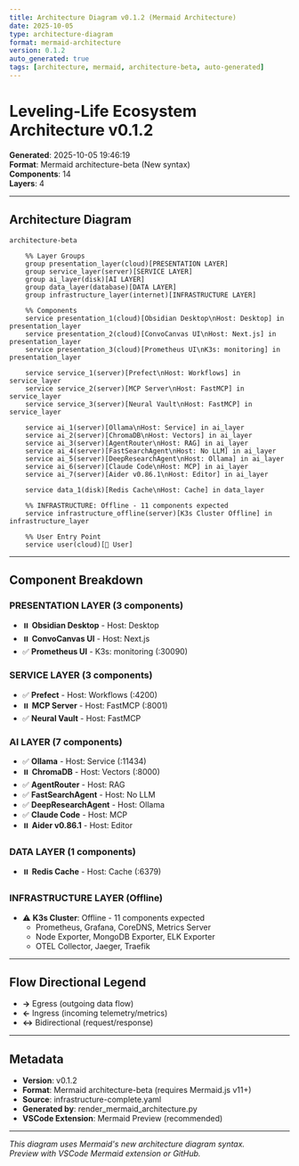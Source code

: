 ```yaml
---
title: Architecture Diagram v0.1.2 (Mermaid Architecture)
date: 2025-10-05
type: architecture-diagram
format: mermaid-architecture
version: 0.1.2
auto_generated: true
tags: [architecture, mermaid, architecture-beta, auto-generated]
---
```


# Leveling-Life Ecosystem Architecture v0.1.2

**Generated**: 2025-10-05 19:46:19  
**Format**: Mermaid architecture-beta (New syntax)  
**Components**: 14  
**Layers**: 4

---

## Architecture Diagram

```mermaid
architecture-beta

    %% Layer Groups
    group presentation_layer(cloud)[PRESENTATION LAYER]
    group service_layer(server)[SERVICE LAYER]
    group ai_layer(disk)[AI LAYER]
    group data_layer(database)[DATA LAYER]
    group infrastructure_layer(internet)[INFRASTRUCTURE LAYER]

    %% Components
    service presentation_1(cloud)[Obsidian Desktop\nHost: Desktop] in presentation_layer
    service presentation_2(cloud)[ConvoCanvas UI\nHost: Next.js] in presentation_layer
    service presentation_3(cloud)[Prometheus UI\nK3s: monitoring] in presentation_layer

    service service_1(server)[Prefect\nHost: Workflows] in service_layer
    service service_2(server)[MCP Server\nHost: FastMCP] in service_layer
    service service_3(server)[Neural Vault\nHost: FastMCP] in service_layer

    service ai_1(server)[Ollama\nHost: Service] in ai_layer
    service ai_2(server)[ChromaDB\nHost: Vectors] in ai_layer
    service ai_3(server)[AgentRouter\nHost: RAG] in ai_layer
    service ai_4(server)[FastSearchAgent\nHost: No LLM] in ai_layer
    service ai_5(server)[DeepResearchAgent\nHost: Ollama] in ai_layer
    service ai_6(server)[Claude Code\nHost: MCP] in ai_layer
    service ai_7(server)[Aider v0.86.1\nHost: Editor] in ai_layer

    service data_1(disk)[Redis Cache\nHost: Cache] in data_layer

    %% INFRASTRUCTURE: Offline - 11 components expected
    service infrastructure_offline(server)[K3s Cluster Offline] in infrastructure_layer

    %% User Entry Point
    service user(cloud)[👤 User]

```

---

## Component Breakdown


### PRESENTATION LAYER (3 components)

- ⏸️ **Obsidian Desktop** - Host: Desktop
- ⏸️ **ConvoCanvas UI** - Host: Next.js
- ✅ **Prometheus UI** - K3s: monitoring (:30090)

### SERVICE LAYER (3 components)

- ✅ **Prefect** - Host: Workflows (:4200)
- ⏸️ **MCP Server** - Host: FastMCP (:8001)
- ✅ **Neural Vault** - Host: FastMCP

### AI LAYER (7 components)

- ✅ **Ollama** - Host: Service (:11434)
- ⏸️ **ChromaDB** - Host: Vectors (:8000)
- ✅ **AgentRouter** - Host: RAG
- ✅ **FastSearchAgent** - Host: No LLM
- ✅ **DeepResearchAgent** - Host: Ollama
- ✅ **Claude Code** - Host: MCP
- ⏸️ **Aider v0.86.1** - Host: Editor

### DATA LAYER (1 components)

- ⏸️ **Redis Cache** - Host: Cache (:6379)

### INFRASTRUCTURE LAYER (Offline)

- ⚠️ **K3s Cluster**: Offline - 11 components expected
  - Prometheus, Grafana, CoreDNS, Metrics Server
  - Node Exporter, MongoDB Exporter, ELK Exporter
  - OTEL Collector, Jaeger, Traefik

---

## Flow Directional Legend

- **→** Egress (outgoing data flow)
- **←** Ingress (incoming telemetry/metrics)
- **↔** Bidirectional (request/response)

---

## Metadata

- **Version**: v0.1.2
- **Format**: Mermaid architecture-beta (requires Mermaid.js v11+)
- **Source**: infrastructure-complete.yaml
- **Generated by**: render_mermaid_architecture.py
- **VSCode Extension**: Mermaid Preview (recommended)

---

*This diagram uses Mermaid's new architecture diagram syntax.*  
*Preview with VSCode Mermaid extension or GitHub.*
